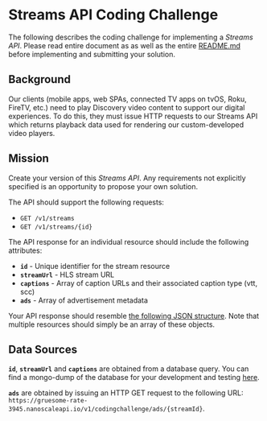 # Streams API Coding Challenge
The following describes the coding challenge for implementing a *Streams API*.  Please read entire document as as well as the entire [README.md](/README.md) before implementing and submitting your solution.

## Background
Our clients (mobile apps, web SPAs, connected TV apps on tvOS, Roku, FireTV, etc.) need to play Discovery video content to support our digital experiences.  To do this, they must issue HTTP requests to our Streams API which returns playback data used for rendering our custom-developed video players.

## Mission
Create your version of this *Streams API*.  Any requirements not explicitly specified is an opportunity to propose your own solution.

The API should support the following requests:
- `GET /v1/streams`
- `GET /v1/streams/{id}`

The API response for an individual resource should include the following attributes:
- **`id`** - Unique identifier for the stream resource
- **`streamUrl`** - HLS stream URL
- **`captions`** - Array of caption URLs and their associated caption type (vtt, scc)
- **`ads`** - Array of advertisement metadata

Your API response should resemble [the following JSON structure](/stubs/sample-api-response-with-ads.json). Note that multiple resources should simply be an array of these objects.

## Data Sources
**`id`**, **`streamUrl`** and **`captions`** are obtained from a database query.  You can find a mongo-dump of the database for your development and testing [here]().

**`ads`** are obtained by issuing an HTTP GET request to the following URL: `https://gruesome-rate-3945.nanoscaleapi.io/v1/codingchallenge/ads/{streamId}`.
